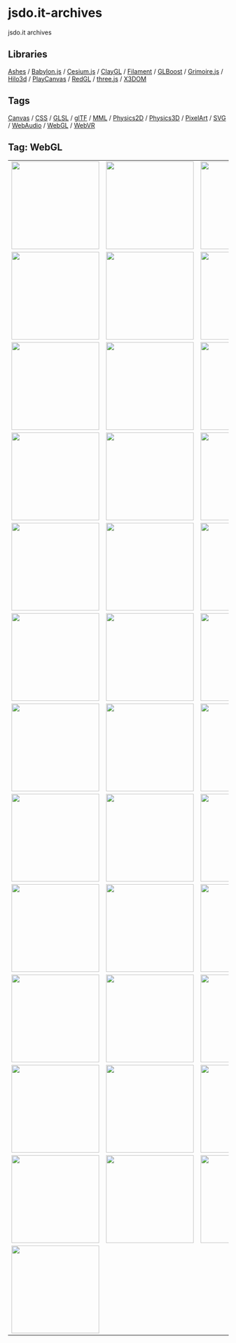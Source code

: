 # jsdo.it-archives
jsdo.it archives

## Libraries

[Ashes](../ashes) / [Babylon.js](../babylon.js) / [Cesium.js](../cesium.js) / [ClayGL](../claygl) / [Filament](../filament) / [GLBoost](../glboost)  / [Grimoire.js](../grimoire.js) / [Hilo3d](../hilo3d) / [PlayCanvas](../playcanvas) / [RedGL](../redgl) / [three.js](../three.js) / [X3DOM](../x3dom)

## Tags

[Canvas](../canvas) / [CSS](../css) / [GLSL](../glsl) / [glTF](../gltf) / [MML](../mml) / [Physics2D](../physics2d) / [Physics3D](../physics3d) / [PixelArt](../pixelart) / [SVG](../svg) / [WebAudio](../webaudio) / [WebGL](../webgl) / [WebVR](../webvr)

## Tag: WebGL

<table>
<tr>
<td><a href="https://cx20.github.io/jsdo.it-archives/cx20/oaQC" title="[簡易版] 30行で WebGL を試してみるテスト"><img src="https://cx20.github.io/jsdo.it-archives/screenshot/oaQC.jpg" width="200" height="200"></a></td>
<td><a href="https://cx20.github.io/jsdo.it-archives/cx20/vwnxi" title="[簡易版] WebGL で四角形を描いてみるテスト"><img src="https://cx20.github.io/jsdo.it-archives/screenshot/vwnxi.jpg" width="200" height="200"></a></td>
<td><a href="https://cx20.github.io/jsdo.it-archives/cx20/veHj" title="[簡易版] WebGL で四角形に色を付けてみるテスト"><img src="https://cx20.github.io/jsdo.it-archives/screenshot/veHj.jpg" width="200" height="200"></a></td>
<td><a href="https://cx20.github.io/jsdo.it-archives/cx20/fT6P" title="[簡易版] WebGL で四角形を分割してみるテスト"><img src="https://cx20.github.io/jsdo.it-archives/screenshot/fT6P.jpg" width="200" height="200"></a></td>
</tr>
<tr>
<td><a href="https://cx20.github.io/jsdo.it-archives/cx20/vtc5" title="[簡易版] WebGL で四角形を分割してみるテスト（その２）"><img src="https://cx20.github.io/jsdo.it-archives/screenshot/vtc5.jpg" width="200" height="200"></a></td>
<td><a href="https://cx20.github.io/jsdo.it-archives/cx20/bYto" title="[簡易版] WebGL で四角形を分割してみるテスト（その３）"><img src="https://cx20.github.io/jsdo.it-archives/screenshot/bYto.jpg" width="200" height="200"></a></td>
<td><a href="https://cx20.github.io/jsdo.it-archives/cx20/v2D1" title="[簡易版] WebGL で四角形を分割してみるテスト（その３）（改）"><img src="https://cx20.github.io/jsdo.it-archives/screenshot/v2D1.jpg" width="200" height="200"></a></td>
<td><a href="https://cx20.github.io/jsdo.it-archives/cx20/zUjs" title="[簡易版] WebGL で分割した四角形にテクスチャを貼り付けてみるテスト"><img src="https://cx20.github.io/jsdo.it-archives/screenshot/zUjs.jpg" width="200" height="200"></a></td>
</tr>
<tr>
<td><a href="https://cx20.github.io/jsdo.it-archives/cx20/puXG" title="[簡易版] WebGL で点をプロットしてみるテスト"><img src="https://cx20.github.io/jsdo.it-archives/screenshot/puXG.jpg" width="200" height="200"></a></td>
<td><a href="https://cx20.github.io/jsdo.it-archives/cx20/fPok" title="[簡易版] WebGL でサインカーブを描いてみるテスト"><img src="https://cx20.github.io/jsdo.it-archives/screenshot/fPok.jpg" width="200" height="200"></a></td>
<td><a href="https://cx20.github.io/jsdo.it-archives/cx20/dz02" title="[簡易版] WebGL で円を描いてみるテスト"><img src="https://cx20.github.io/jsdo.it-archives/screenshot/dz02.jpg" width="200" height="200"></a></td>
<td><a href="https://cx20.github.io/jsdo.it-archives/cx20/5vCG" title="[簡易版] WebGL で円を角度をつけて回転させてみるテスト"><img src="https://cx20.github.io/jsdo.it-archives/screenshot/5vCG.jpg" width="200" height="200"></a></td>
</tr>
<tr>
<td><a href="https://cx20.github.io/jsdo.it-archives/cx20/9Dru" title="[簡易版] WebGL でリサージュ図形を描いてみるテスト"><img src="https://cx20.github.io/jsdo.it-archives/screenshot/9Dru.jpg" width="200" height="200"></a></td>
<td><a href="https://cx20.github.io/jsdo.it-archives/cx20/gIb0" title="[簡易版] WebGL で球体を描いてみるテスト"><img src="https://cx20.github.io/jsdo.it-archives/screenshot/gIb0.jpg" width="200" height="200"></a></td>
<td><a href="https://cx20.github.io/jsdo.it-archives/cx20/iFeA" title="[簡易版] WebGL で球体を描いてみるテスト（その２）"><img src="https://cx20.github.io/jsdo.it-archives/screenshot/iFeA.jpg" width="200" height="200"></a></td>
<td><a href="https://cx20.github.io/jsdo.it-archives/cx20/kj5U" title="[簡易版] WebGL で立方体を回転させてみるテスト"><img src="https://cx20.github.io/jsdo.it-archives/screenshot/kj5U.jpg" width="200" height="200"></a></td>
</tr>
<tr>
<td><a href="https://cx20.github.io/jsdo.it-archives/cx20/mxFv" title="[簡易版] WebGL で Teapot を描いてみるテスト"><img src="https://cx20.github.io/jsdo.it-archives/screenshot/mxFv.jpg" width="200" height="200"></a></td>
<td><a href="https://cx20.github.io/jsdo.it-archives/cx20/rOZg" title="[簡易版] WebGL で Teapot に色を付けてみるテスト"><img src="https://cx20.github.io/jsdo.it-archives/screenshot/rOZg.jpg" width="200" height="200"></a></td>
<td><a href="https://cx20.github.io/jsdo.it-archives/cx20/x1NA" title="[簡易版] WebGL で Teapot に色を付けてみるテスト（その２）"><img src="https://cx20.github.io/jsdo.it-archives/screenshot/x1NA.jpg" width="200" height="200"></a></td>
<td><a href="https://cx20.github.io/jsdo.it-archives/cx20/cxmt" title="[簡易版] WebGL で Teapot にテクスチャを貼り付けてみるテスト"><img src="https://cx20.github.io/jsdo.it-archives/screenshot/cxmt.jpg" width="200" height="200"></a></td>
</tr>
<tr>
<td><a href="https://cx20.github.io/jsdo.it-archives/cx20/8H2X" title="[簡易版] WebGL で３次元関数をプロットしてみるテスト"><img src="https://cx20.github.io/jsdo.it-archives/screenshot/8H2X.jpg" width="200" height="200"></a></td>
<td><a href="https://cx20.github.io/jsdo.it-archives/cx20/wdgQ" title="[簡易版] WebGL で３次元関数をプロットしてみるテスト（その２）（改）"><img src="https://cx20.github.io/jsdo.it-archives/screenshot/wdgQ.jpg" width="200" height="200"></a></td>
<td><a href="https://cx20.github.io/jsdo.it-archives/cx20/fjNW" title="[簡易版] WebGL で３次元関数をプロットしてみるテスト（その２）（改2）"><img src="https://cx20.github.io/jsdo.it-archives/screenshot/fjNW.jpg" width="200" height="200"></a></td>
<td><a href="https://cx20.github.io/jsdo.it-archives/cx20/7HT1" title="[簡易版] WebGL で３次元関数をプロットしてみるテスト（その３）"><img src="https://cx20.github.io/jsdo.it-archives/screenshot/7HT1.jpg" width="200" height="200"></a></td>
</tr>
<tr>
<td><a href="https://cx20.github.io/jsdo.it-archives/cx20/uO5S" title="[簡易版] WebGL で３次元関数をプロットしてみるテスト（その４）"><img src="https://cx20.github.io/jsdo.it-archives/screenshot/uO5S.jpg" width="200" height="200"></a></td>
<td><a href="https://cx20.github.io/jsdo.it-archives/cx20/yYck" title="[簡易版] WebGL で３次元関数をプロットしてみるテスト（その５）"><img src="https://cx20.github.io/jsdo.it-archives/screenshot/yYck.jpg" width="200" height="200"></a></td>
<td><a href="https://cx20.github.io/jsdo.it-archives/cx20/2UUa" title="[簡易版] WebGL で３次元リサージュ図形に色を付けてみるテスト"><img src="https://cx20.github.io/jsdo.it-archives/screenshot/2UUa.jpg" width="200" height="200"></a></td>
<td><a href="https://cx20.github.io/jsdo.it-archives/cx20/qSiE" title="[簡易版] WebGL で小惑星をプロットしてみるテスト"><img src="https://cx20.github.io/jsdo.it-archives/screenshot/qSiE.jpg" width="200" height="200"></a></td>
</tr>
<tr>
<td><a href="https://cx20.github.io/jsdo.it-archives/cx20/cmlG" title="[簡易版] WebGL で小惑星をプロットしてみるテスト（その２）"><img src="https://cx20.github.io/jsdo.it-archives/screenshot/cmlG.jpg" width="200" height="200"></a></td>
<td><a href="https://cx20.github.io/jsdo.it-archives/cx20/GNaf" title="[簡易版] WebGL で小惑星をプロットしてみるテスト（その３）"><img src="https://cx20.github.io/jsdo.it-archives/screenshot/GNaf.jpg" width="200" height="200"></a></td>
<td><a href="https://cx20.github.io/jsdo.it-archives/cx20/1Z18" title="[簡易版] WebGL で小惑星をプロットしてみるテスト（その３）"><img src="https://cx20.github.io/jsdo.it-archives/screenshot/1Z18.jpg" width="200" height="200"></a></td>
<td><a href="https://cx20.github.io/jsdo.it-archives/cx20/yWWx" title="[簡易版] WebGL で火星の衛星フォボスをプロットしてみるテスト"><img src="https://cx20.github.io/jsdo.it-archives/screenshot/yWWx.jpg" width="200" height="200"></a></td>
</tr>
<tr>
<td><a href="https://cx20.github.io/jsdo.it-archives/cx20/yIKo" title="[簡易版] WebGL で小惑星に光を当ててみるテスト"><img src="https://cx20.github.io/jsdo.it-archives/screenshot/yIKo.jpg" width="200" height="200"></a></td>
<td><a href="https://cx20.github.io/jsdo.it-archives/cx20/8hau" title="[簡易版] WebGL で小惑星に光を当ててみるテスト（改）"><img src="https://cx20.github.io/jsdo.it-archives/screenshot/8hau.jpg" width="200" height="200"></a></td>
<td><a href="https://cx20.github.io/jsdo.it-archives/cx20/M3r1" title="[簡易版] WebGL で小惑星に光を当ててみるテスト（その３改）"><img src="https://cx20.github.io/jsdo.it-archives/screenshot/M3r1.jpg" width="200" height="200"></a></td>
<td><a href="https://cx20.github.io/jsdo.it-archives/cx20/q4Uk" title="[簡易版] WebGL で立方体に光を当ててみるテスト（調整中）"><img src="https://cx20.github.io/jsdo.it-archives/screenshot/q4Uk.jpg" width="200" height="200"></a></td>
</tr>
<tr>
<td><a href="https://cx20.github.io/jsdo.it-archives/cx20/gv10" title="[簡易版] WebGL で立方体に光を当ててみるテスト（フラットシェーディング編）"><img src="https://cx20.github.io/jsdo.it-archives/screenshot/gv10.jpg" width="200" height="200"></a></td>
<td><a href="https://cx20.github.io/jsdo.it-archives/cx20/UlyJ" title="[簡易版] WebGL で100万パーティクルを表示してみるテスト"><img src="https://cx20.github.io/jsdo.it-archives/screenshot/UlyJ.jpg" width="200" height="200"></a></td>
<td><a href="https://cx20.github.io/jsdo.it-archives/cx20/iIUA" title="[簡易版] WebGL で100万パーティクルを表示してみるテスト（改）"><img src="https://cx20.github.io/jsdo.it-archives/screenshot/iIUA.jpg" width="200" height="200"></a></td>
<td><a href="https://cx20.github.io/jsdo.it-archives/cx20/dglF" title="[簡易版] WebGL で地理院地図3Dデータをプロットしてみるテスト"><img src="https://cx20.github.io/jsdo.it-archives/screenshot/dglF.jpg" width="200" height="200"></a></td>
</tr>
<tr>
<td><a href="https://cx20.github.io/jsdo.it-archives/cx20/dha5" title="[簡易版] WebGL で地理院地図3Dデータをプロットしてみるテスト（その２）"><img src="https://cx20.github.io/jsdo.it-archives/screenshot/dha5.jpg" width="200" height="200"></a></td>
<td><a href="https://cx20.github.io/jsdo.it-archives/cx20/qtgW" title="[簡易版] WebGL で地理院地図3Dデータをプロットしてみるテスト（HeightMap 編）"><img src="https://cx20.github.io/jsdo.it-archives/screenshot/qtgW.jpg" width="200" height="200"></a></td>
<td><a href="https://cx20.github.io/jsdo.it-archives/cx20/bvIU" title="[簡易版] WebGL で写真を HeightMap に使ってみるテスト"><img src="https://cx20.github.io/jsdo.it-archives/screenshot/bvIU.jpg" width="200" height="200"></a></td>
<td><a href="https://cx20.github.io/jsdo.it-archives/cx20/cnkB" title="[簡易版] WebGL で写真を HeightMap に使ってみるテスト（その２）"><img src="https://cx20.github.io/jsdo.it-archives/screenshot/cnkB.jpg" width="200" height="200"></a></td>
</tr>
<tr>
<td><a href="https://cx20.github.io/jsdo.it-archives/cx20/CVyQ" title="[WebGL] きのこの山、たけのこの里の断面図を HeightMap に使ってみるテスト"><img src="https://cx20.github.io/jsdo.it-archives/screenshot/CVyQ.jpg" width="200" height="200"></a></td>
<td><a href="https://cx20.github.io/jsdo.it-archives/cx20/il5V" title="[簡易版] WebGL でフォントをプロットしてみるテスト"><img src="https://cx20.github.io/jsdo.it-archives/screenshot/il5V.jpg" width="200" height="200"></a></td>
<td><a href="https://cx20.github.io/jsdo.it-archives/cx20/vI7h" title="[簡易版] WebGL でフォントをプロットしてみるテスト（その２）"><img src="https://cx20.github.io/jsdo.it-archives/screenshot/vI7h.jpg" width="200" height="200"></a></td>
<td><a href="https://cx20.github.io/jsdo.it-archives/cx20/9oQB" title="[簡易版] WebGL でフォントをプロットしてみるテスト（その３）"><img src="https://cx20.github.io/jsdo.it-archives/screenshot/9oQB.jpg" width="200" height="200"></a></td>
</tr>
<tr>
<td><a href="https://cx20.github.io/jsdo.it-archives/cx20/cRQ1" title="[簡易版] WebGL でフォントをプロットしてみるテスト（その４）"><img src="https://cx20.github.io/jsdo.it-archives/screenshot/cRQ1.jpg" width="200" height="200"></a></td>
<td></td>
<td></td>
<td></td>
</tr>
</table>

